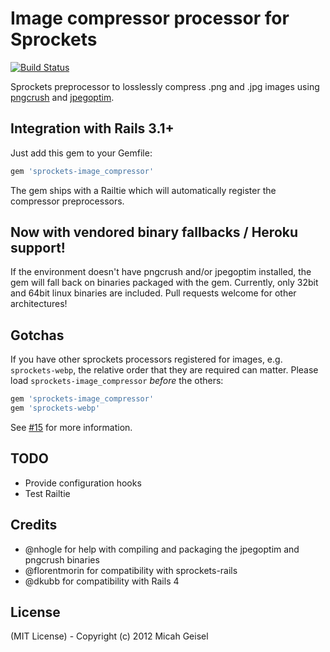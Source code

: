 # Image compressor processor for Sprockets

[![Build Status](https://travis-ci.org/botandrose/sprockets-image_compressor.svg?branch=master)](https://travis-ci.org/botandrose/sprockets-image_compressor)

Sprockets preprocessor to losslessly compress .png and .jpg images using [pngcrush](http://pmt.sourceforge.net/pngcrush/) and [jpegoptim](http://www.kokkonen.net/tjko/projects.html).

## Integration with Rails 3.1+

Just add this gem to your Gemfile:

```ruby
gem 'sprockets-image_compressor'
````

The gem ships with a Railtie which will automatically register the compressor preprocessors.

## Now with vendored binary fallbacks / Heroku support!

If the environment doesn't have pngcrush and/or jpegoptim installed, the gem will fall back on binaries packaged with the gem. Currently, only 32bit and 64bit linux binaries are included. Pull requests welcome for other architectures!

## Gotchas

If you have other sprockets processors registered for images, e.g. `sprockets-webp`, the relative order that they are required can matter. Please load `sprockets-image_compressor` _before_ the others:

```ruby
gem 'sprockets-image_compressor'
gem 'sprockets-webp'
```

See [#15](https://github.com/botandrose/sprockets-image_compressor/issues/15) for more information.

## TODO

* Provide configuration hooks
* Test Railtie

## Credits

* @nhogle for help with compiling and packaging the jpegoptim and pngcrush binaries
* @florentmorin for compatibility with sprockets-rails
* @dkubb for compatibility with Rails 4

## License

(MIT License) - Copyright (c) 2012 Micah Geisel
